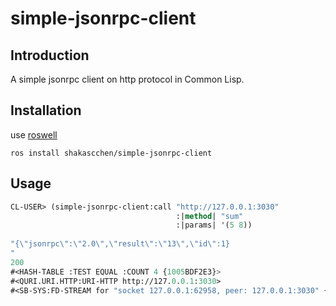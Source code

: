 # simple-jsonrpc-client

## Introduction
A simple jsonrpc client on http protocol in Common Lisp.

## Installation
use [roswell](https://github.com/roswell/roswell)
```
ros install shakascchen/simple-jsonrpc-client
``` 

## Usage
```lisp
CL-USER> (simple-jsonrpc-client:call "http://127.0.0.1:3030" 
                                     :|method| "sum"
                                     :|params| '(5 8))
                            
"{\"jsonrpc\":\"2.0\",\"result\":\"13\",\"id\":1}
"
200
#<HASH-TABLE :TEST EQUAL :COUNT 4 {1005BDF2E3}>
#<QURI.URI.HTTP:URI-HTTP http://127.0.0.1:3030>
#<SB-SYS:FD-STREAM for "socket 127.0.0.1:62958, peer: 127.0.0.1:3030" {1005A4ABE3}>
```
